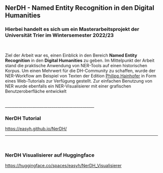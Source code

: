## **NerDH - Named Entity Recognition in den Digital Humanities**

### **Hierbei handelt es sich um ein Masterarbeitsprojekt der Universität Trier im Wintersemester 2022/23**

<br>

Ziel der Arbeit war es, einen Einblick in den
Bereich **Named Entity Recognition** in den **Digital Humanities** zu geben. Im Mittelpunkt der Arbeit stand die
praktische Anwendung von NER-Tools auf einen historischen Korpus. Um einen Mehrwert für die DH-Community zu schaffen, wurde der NER-Workflow am Beispiel von Texten der Edition [Philipp Hainhofer](https://hainhofer.hab.de/) in Form eines Web-Tutorials zur Verfügung gestellt. Zur einfachen Benutzung von NER wurde ebenfalls ein NER-Visualisierer mit einer grafischen Benutzeroberfläche entwickelt

<br>
______________________________________________

<br>

### **NerDH Tutorial**

https://easyh.github.io/NerDH/



___________________________________________

<br>

### **NerDH Visualisierer auf Huggingface**

https://huggingface.co/spaces/easyh/NerDH_Visualisierer